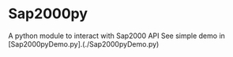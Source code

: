 # Sap2000py
A python module to interact with Sap2000 API
See simple demo in [Sap2000pyDemo.py].(./Sap2000pyDemo.py)